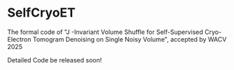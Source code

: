 # SelfCryoET
The formal code of "J -Invariant Volume Shuffle for Self-Supervised Cryo-Electron Tomogram Denoising on Single Noisy Volume", accepted by WACV 2025


Detailed Code be released soon!
